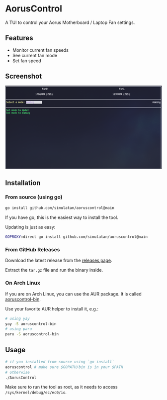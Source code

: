 # AorusControl
A TUI to control your Aorus Motherboard / Laptop Fan settings.

## Features
- Monitor current fan speeds
- See current fan mode
- Set fan speed

## Screenshot
![screenshot of the TUI](screenshot.png)

## Installation
### From source (using go)
```bash
go install github.com/simulatan/aoruscontrol@main
```
If you have go, this is the easiest way to install the tool.

Updating is just as easy:
```bash
GOPROXY=direct go install github.com/simulatan/aoruscontrol@main
```

### From GitHub Releases
Download the latest release from the [releases page](https://github.com/SIMULATAN/AorusControl/releases).

Extract the `tar.gz` file and run the binary inside.

### On Arch Linux
If you are on Arch Linux, you can use the AUR package.
It is called [aoruscontrol-bin](https://aur.archlinux.org/packages/aoruscontrol-bin/).

Use your favorite AUR helper to install it, e.g.:
```bash
# using yay
yay -S aoruscontrol-bin
# using paru
paru -S aoruscontrol-bin
```

## Usage
```bash
# if you installed from source using `go install`
aoruscontrol # make sure $GOPATH/bin is in your $PATH
# otherwise
./AorusControl
```
Make sure to run the tool as root, as it needs to access `/sys/kernel/debug/ec/ec0/io`.
